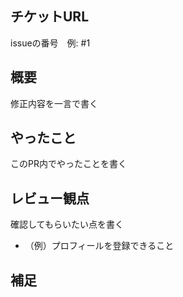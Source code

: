 ## チケットURL
issueの番号　例: #1

## 概要
修正内容を一言で書く

## やったこと
このPR内でやったことを書く

## レビュー観点
確認してもらいたい点を書く
  - （例）プロフィールを登録できること    

## 補足
